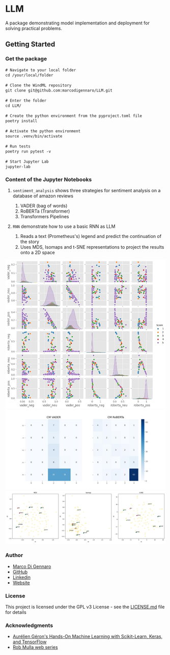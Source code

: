 # LLM
A package demonstrating model implementation and deployment for solving practical problems. 

## Getting Started

### Get the package

```
# Navigate to your local folder
cd /your/local/folder

# Clone the WindML repository
git clone git@github.com:marcodigennaro/LLM.git

# Enter the folder
cd LLM/

# Create the python environment from the pyproject.toml file
poetry install

# Activate the python environment
source .venv/bin/activate

# Run tests 
poetry run pytest -v

# Start Jupyter Lab
jupyter-lab  
```

### Content of the Jupyter Notebooks

1. `sentiment_analysis` shows three strategies for sentiment analysis on a database of amazon reviews 
   1. VADER (bag of words)
   2. RoBERTa (Transformer)
   3. Transformers Pipelines

2. `RNN` demonstrate how to use a basic RNN as LLM
   1. Reads a text (Prometheus's) legend and predict the continuation of the story
   2. Uses MDS, Isomaps and t-SNE representations to project the results onto a 2D space

![VADER vs RoBERTa](https://github.com/marcodigennaro/LLM/blob/main/llm/images/vader_vs_roberta.jpeg)
![Accuracy](https://github.com/marcodigennaro/LLM/blob/main/llm/images/confusion_matrix.jpeg)
![Prometheus](https://github.com/marcodigennaro/LLM/blob/main/llm/images/prometheo.jpeg)

### Author

- [Marco Di Gennaro](https://github.com/marcodigennaro/CV/blob/main/MDG_CV.pdf)
- [GitHub](https://github.com/marcodigennaro)
- [Linkedin](https://www.linkedin.com/in/marcodig/)
- [Website](https://atomistic-modelling.com/)

### License

This project is licensed under the GPL v3 License - see the [LICENSE.md](https://github.com/marcodigennaro/WindML/blob/main/LICENSE.md) file for details


### Acknowledgments

- [Aurélien Géron's Hands-On Machine Learning with Scikit-Learn, Keras, and TensorFlow](https://www.oreilly.com/library/view/hands-on-machine-learning/9781492032632/)
- [Rob Mulla web series](https://www.youtube.com/watch?v=QpzMWQvxXWk&t=129s)
